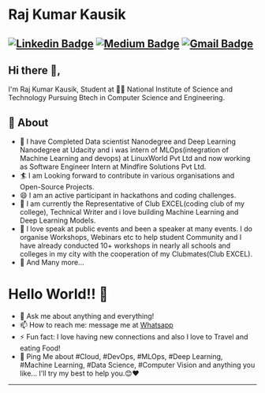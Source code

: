 # Raj Kumar Kausik
[![Linkedin Badge](https://img.shields.io/badge/-RajKumarKausik-blue?style=social&logo=Linkedin&logoColor=blue&link=https://www.linkedin.com/in/rkkausik/)](https://www.linkedin.com/in/rkkausik/) [![Medium Badge](https://img.shields.io/badge/-@rrajkukausik-03a57a?style=social&labelColor=black&logo=Medium&link=https://medium.com/@rrajkukausik/)](https://medium.com/@rrajkukausik/)
[![Gmail Badge](https://img.shields.io/badge/-GMail-c14438?style=social&logo=Gmail&logoColor=red&link=mailto:rrajkukausik@gmail.com)](mailto:rrajkukausik@gmail.com)
---
## Hi there 👋,           
I'm Raj Kumar Kausik, Student at 👨‍💻 National Institute of Science and Technology Pursuing Btech in Computer Science and Engineering.

## 🧐 About
- 🤠 I have Completed Data scientist Nanodegree and Deep Learning Nanodegree at Udacity and i was intern of MLOps(integration of Machine Learning and devops) at LinuxWorld Pvt Ltd and now working as Software Engineer Intern at Mindfire Solutions Pvt Ltd.
- 🏄‍ I am Looking forward to contribute in various organisations and Open-Source Projects.
- 😄 I am an active participant in hackathons and coding challenges.
- 🔭 I am currently the Representative of Club EXCEL(coding club of my college), Technical Writer and i love building Machine Learning and Deep Learning Models.
- 🌱 I love speak at public events and been a speaker at many events. I do organise Workshops, Webinars etc to help student Community and I have already conducted 10+ workshops in nearly all schools and colleges in my city with the cooperation of my Clubmates(Club EXCEL).
- 👯 And Many more...

# Hello World!! 🤔
- 💬 Ask me about anything and everything! 
- 📫 How to reach me: message me at [Whatsapp](https://wa.me/917788055218)
- ⚡ Fun fact: I love having new connections and also I love to Travel and eating Food! 
- 💬 Ping Me about #Cloud, #DevOps, #MLOps, #Deep Learning, #Machine Learning, #Data Science, #Computer Vision and anything you like... I'll try my best to help you.😊❤
---
<!--
**rrajkukausik** is a ✨ _special_ ✨ repository because its `README.md` (this file) appears on your GitHub profile.
-->
